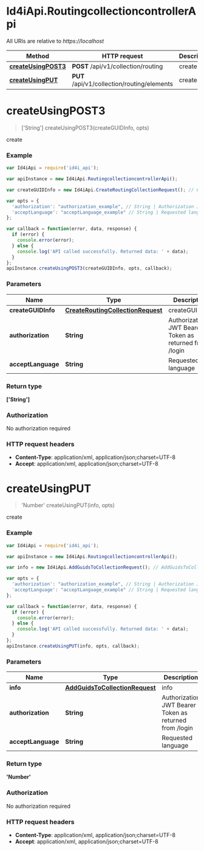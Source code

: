 # Id4iApi.RoutingcollectioncontrollerApi

All URIs are relative to *https://localhost*

Method | HTTP request | Description
------------- | ------------- | -------------
[**createUsingPOST3**](RoutingcollectioncontrollerApi.md#createUsingPOST3) | **POST** /api/v1/collection/routing | create
[**createUsingPUT**](RoutingcollectioncontrollerApi.md#createUsingPUT) | **PUT** /api/v1/collection/routing/elements | create


<a name="createUsingPOST3"></a>
# **createUsingPOST3**
> [&#39;String&#39;] createUsingPOST3(createGUIDInfo, opts)

create

### Example
```javascript
var Id4iApi = require('id4i_api');

var apiInstance = new Id4iApi.RoutingcollectioncontrollerApi();

var createGUIDInfo = new Id4iApi.CreateRoutingCollectionRequest(); // CreateRoutingCollectionRequest | createGUIDInfo

var opts = { 
  'authorization': "authorization_example", // String | Authorization JWT Bearer Token as returned from /login
  'acceptLanguage': "acceptLanguage_example" // String | Requested language
};

var callback = function(error, data, response) {
  if (error) {
    console.error(error);
  } else {
    console.log('API called successfully. Returned data: ' + data);
  }
};
apiInstance.createUsingPOST3(createGUIDInfo, opts, callback);
```

### Parameters

Name | Type | Description  | Notes
------------- | ------------- | ------------- | -------------
 **createGUIDInfo** | [**CreateRoutingCollectionRequest**](CreateRoutingCollectionRequest.md)| createGUIDInfo | 
 **authorization** | **String**| Authorization JWT Bearer Token as returned from /login | [optional] 
 **acceptLanguage** | **String**| Requested language | [optional] 

### Return type

**[&#39;String&#39;]**

### Authorization

No authorization required

### HTTP request headers

 - **Content-Type**: application/xml, application/json;charset=UTF-8
 - **Accept**: application/xml, application/json;charset=UTF-8

<a name="createUsingPUT"></a>
# **createUsingPUT**
> &#39;Number&#39; createUsingPUT(info, opts)

create

### Example
```javascript
var Id4iApi = require('id4i_api');

var apiInstance = new Id4iApi.RoutingcollectioncontrollerApi();

var info = new Id4iApi.AddGuidsToCollectionRequest(); // AddGuidsToCollectionRequest | info

var opts = { 
  'authorization': "authorization_example", // String | Authorization JWT Bearer Token as returned from /login
  'acceptLanguage': "acceptLanguage_example" // String | Requested language
};

var callback = function(error, data, response) {
  if (error) {
    console.error(error);
  } else {
    console.log('API called successfully. Returned data: ' + data);
  }
};
apiInstance.createUsingPUT(info, opts, callback);
```

### Parameters

Name | Type | Description  | Notes
------------- | ------------- | ------------- | -------------
 **info** | [**AddGuidsToCollectionRequest**](AddGuidsToCollectionRequest.md)| info | 
 **authorization** | **String**| Authorization JWT Bearer Token as returned from /login | [optional] 
 **acceptLanguage** | **String**| Requested language | [optional] 

### Return type

**&#39;Number&#39;**

### Authorization

No authorization required

### HTTP request headers

 - **Content-Type**: application/xml, application/json;charset=UTF-8
 - **Accept**: application/xml, application/json;charset=UTF-8

